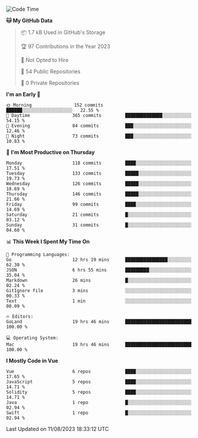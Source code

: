 <!--START_SECTION:waka-->
![Code Time](http://img.shields.io/badge/Code%20Time-810%20hrs%209%20mins-blue)

**🐱 My GitHub Data** 

> 📦 1.7 kB Used in GitHub's Storage 
 > 
> 🏆 97 Contributions in the Year 2023
 > 
> 🚫 Not Opted to Hire
 > 
> 📜 54 Public Repositories 
 > 
> 🔑 0 Private Repositories 
 > 
**I'm an Early 🐤** 

```text
🌞 Morning                152 commits         ██████░░░░░░░░░░░░░░░░░░░   22.55 % 
🌆 Daytime                365 commits         ██████████████░░░░░░░░░░░   54.15 % 
🌃 Evening                84 commits          ███░░░░░░░░░░░░░░░░░░░░░░   12.46 % 
🌙 Night                  73 commits          ███░░░░░░░░░░░░░░░░░░░░░░   10.83 % 
```
📅 **I'm Most Productive on Thursday** 

```text
Monday                   118 commits         ████░░░░░░░░░░░░░░░░░░░░░   17.51 % 
Tuesday                  133 commits         █████░░░░░░░░░░░░░░░░░░░░   19.73 % 
Wednesday                126 commits         █████░░░░░░░░░░░░░░░░░░░░   18.69 % 
Thursday                 146 commits         █████░░░░░░░░░░░░░░░░░░░░   21.66 % 
Friday                   99 commits          ████░░░░░░░░░░░░░░░░░░░░░   14.69 % 
Saturday                 21 commits          █░░░░░░░░░░░░░░░░░░░░░░░░   03.12 % 
Sunday                   31 commits          █░░░░░░░░░░░░░░░░░░░░░░░░   04.60 % 
```


📊 **This Week I Spent My Time On** 

```text
💬 Programming Languages: 
Go                       12 hrs 19 mins      ████████████████░░░░░░░░░   62.30 % 
JSON                     6 hrs 55 mins       █████████░░░░░░░░░░░░░░░░   35.04 % 
Markdown                 26 mins             █░░░░░░░░░░░░░░░░░░░░░░░░   02.24 % 
GitIgnore file           3 mins              ░░░░░░░░░░░░░░░░░░░░░░░░░   00.33 % 
Text                     1 min               ░░░░░░░░░░░░░░░░░░░░░░░░░   00.09 % 

🔥 Editors: 
GoLand                   19 hrs 46 mins      █████████████████████████   100.00 % 

💻 Operating System: 
Mac                      19 hrs 46 mins      █████████████████████████   100.00 % 
```

**I Mostly Code in Vue** 

```text
Vue                      6 repos             ████░░░░░░░░░░░░░░░░░░░░░   17.65 % 
JavaScript               5 repos             ████░░░░░░░░░░░░░░░░░░░░░   14.71 % 
Solidity                 5 repos             ████░░░░░░░░░░░░░░░░░░░░░   14.71 % 
Java                     1 repo              █░░░░░░░░░░░░░░░░░░░░░░░░   02.94 % 
Swift                    1 repo              █░░░░░░░░░░░░░░░░░░░░░░░░   02.94 % 
```




 Last Updated on 11/08/2023 18:33:12 UTC
<!--END_SECTION:waka-->
